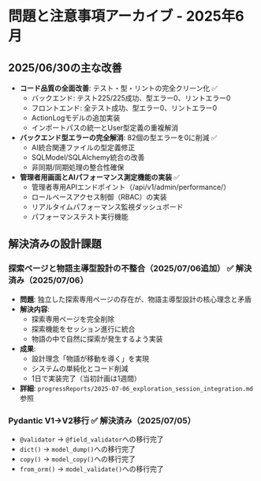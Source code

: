 # 問題と注意事項アーカイブ - 2025年6月

## 2025/06/30の主な改善
- **コード品質の全面改善**: テスト・型・リントの完全クリーン化 ✅
  - バックエンド: テスト225/225成功、型エラー0、リントエラー0
  - フロントエンド: 全テスト成功、型エラー0、リントエラー0
  - ActionLogモデルの追加実装
  - インポートパスの統一とUser型定義の重複解消
- **バックエンド型エラーの完全解消**: 82個の型エラーを0に削減 ✅
  - AI統合関連ファイルの型定義修正
  - SQLModel/SQLAlchemy統合の改善
  - 非同期/同期処理の整合性確保
- **管理者用画面とAIパフォーマンス測定機能の実装** ✅
  - 管理者専用APIエンドポイント（/api/v1/admin/performance/）
  - ロールベースアクセス制御（RBAC）の実装
  - リアルタイムパフォーマンス監視ダッシュボード
  - パフォーマンステスト実行機能

## 解決済みの設計課題

### 探索ページと物語主導型設計の不整合（2025/07/06追加） ✅ **解決済み（2025/07/06）**
- **問題**: 独立した探索専用ページの存在が、物語主導型設計の核心理念と矛盾
- **解決内容**:
  - 探索専用ページを完全削除
  - 探索機能をセッション進行に統合
  - 物語の中で自然に探索が発生するよう実装
- **成果**:
  - 設計理念「物語が移動を導く」を実現
  - システムの単純化とコード削減
  - 1日で実装完了（当初計画は1週間）
- **詳細**: `progressReports/2025-07-06_exploration_session_integration.md`参照

### Pydantic V1→V2移行 ✅ **解決済み（2025/07/05）**
- `@validator` → `@field_validator`への移行完了
- `dict()` → `model_dump()`への移行完了
- `copy()` → `model_copy()`への移行完了
- `from_orm()` → `model_validate()`への移行完了